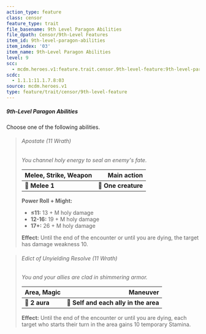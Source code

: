 ```yaml
---
action_type: feature
class: censor
feature_type: trait
file_basename: 9th Level Paragon Abilities
file_dpath: Censor/9th-Level Features
item_id: 9th-level-paragon-abilities
item_index: '03'
item_name: 9th-Level Paragon Abilities
level: 9
scc:
  - mcdm.heroes.v1:feature.trait.censor.9th-level-feature:9th-level-paragon-abilities
scdc:
  - 1.1.1:11.1.7.8:03
source: mcdm.heroes.v1
type: feature/trait/censor/9th-level-feature
---
```


##### 9th-Level Paragon Abilities

Choose one of the following abilities.

<!-- -->
> ###### Apostate (11 Wrath)
>
> *You channel holy energy to seal an enemy's fate.*
>
> | **Melee, Strike, Weapon** |     **Main action** |
> | ------------------------- | ------------------: |
> | **📏 Melee 1**            | **🎯 One creature** |
>
> **Power Roll + Might:**
>
> - **≤11:** 13 + M holy damage
> - **12-16:** 19 + M holy damage
> - **17+:** 26 + M holy damage
>
> **Effect:** Until the end of the encounter or until you are dying, the target has damage weakness 10.

<!-- -->
> ###### Edict of Unyielding Resolve (11 Wrath)
>
> *You and your allies are clad in shimmering armor.*
>
> | **Area, Magic** |                          **Maneuver** |
> | --------------- | ------------------------------------: |
> | **📏 2 aura**   | **🎯 Self and each ally in the area** |
>
> **Effect:** Until the end of the encounter or until you are dying, each target who starts their turn in the area gains 10 temporary Stamina.
